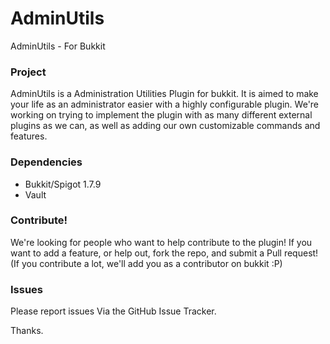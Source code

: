 AdminUtils
==========

AdminUtils - For Bukkit

### Project
AdminUtils is a Administration Utilities Plugin for bukkit. It is aimed to make your life as an administrator easier with
a highly configurable plugin. We're working on trying to implement the plugin with as many different external plugins as we can,
as well as adding our own customizable commands and features.

### Dependencies
* Bukkit/Spigot 1.7.9
* Vault

### Contribute!
We're looking for people who want to help contribute to the plugin! If you want to add a feature, or help out, fork the repo, and submit a Pull request! (If you contribute a lot, we'll add you as a contributor on bukkit :P)

### Issues
Please report issues Via the GitHub Issue Tracker.

Thanks.
